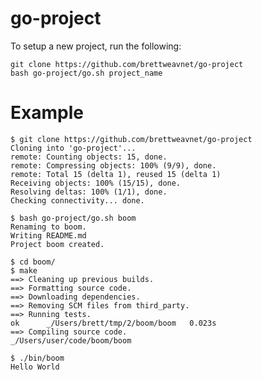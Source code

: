 # go-project

To setup a new project, run the following:

    git clone https://github.com/brettweavnet/go-project
    bash go-project/go.sh project_name

# Example

    $ git clone https://github.com/brettweavnet/go-project
    Cloning into 'go-project'...
    remote: Counting objects: 15, done.
    remote: Compressing objects: 100% (9/9), done.
    remote: Total 15 (delta 1), reused 15 (delta 1)
    Receiving objects: 100% (15/15), done.
    Resolving deltas: 100% (1/1), done.
    Checking connectivity... done.

    $ bash go-project/go.sh boom
    Renaming to boom.
    Writing README.md
    Project boom created.

    $ cd boom/
    $ make
    ==> Cleaning up previous builds.
    ==> Formatting source code.
    ==> Downloading dependencies.
    ==> Removing SCM files from third_party.
    ==> Running tests.
    ok      _/Users/brett/tmp/2/boom/boom   0.023s
    ==> Compiling source code.
    _/Users/user/code/boom/boom

    $ ./bin/boom
    Hello World
